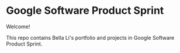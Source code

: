 # Google Software Product Sprint


Welcome!

This repo contains Bella Li's portfolio and projects in Google Software Product Sprint.
